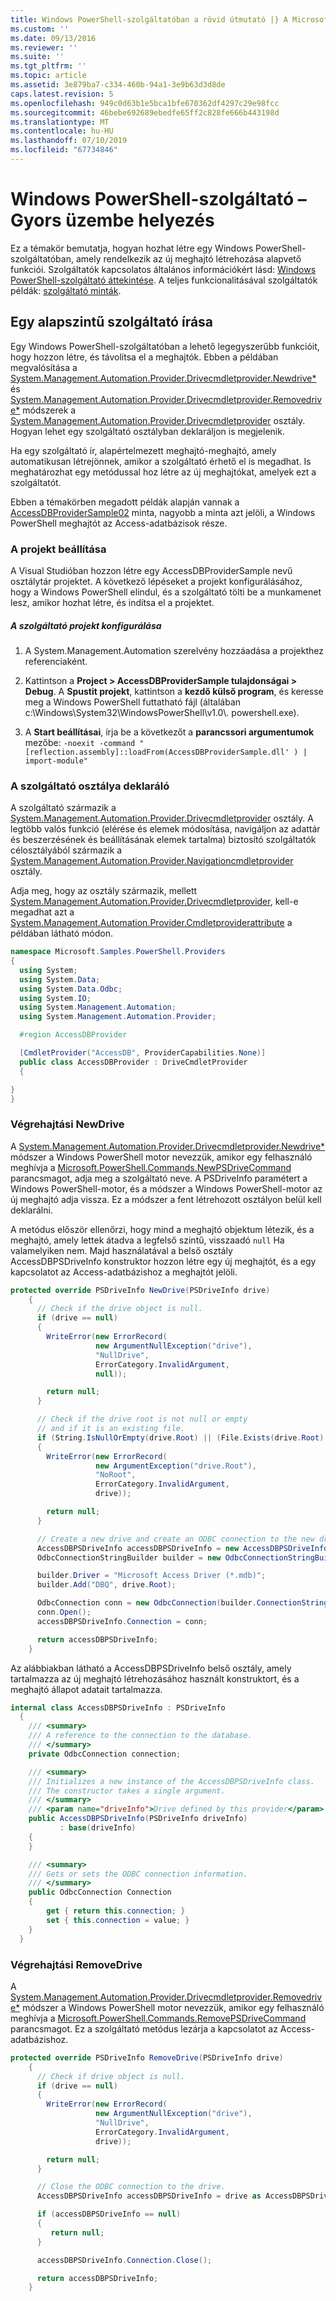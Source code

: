 ```yaml
---
title: Windows PowerShell-szolgáltatóban a rövid útmutató |} A Microsoft Docs
ms.custom: ''
ms.date: 09/13/2016
ms.reviewer: ''
ms.suite: ''
ms.tgt_pltfrm: ''
ms.topic: article
ms.assetid: 3e879ba7-c334-460b-94a1-3e9b63d3d8de
caps.latest.revision: 5
ms.openlocfilehash: 949c0d63b1e5bca1bfe670362df4297c29e98fcc
ms.sourcegitcommit: 46bebe692689ebedfe65ff2c828fe666b443198d
ms.translationtype: MT
ms.contentlocale: hu-HU
ms.lasthandoff: 07/10/2019
ms.locfileid: "67734846"
---
```

# <a name="windows-powershell-provider-quickstart"></a>Windows PowerShell-szolgáltató – Gyors üzembe helyezés

Ez a témakör bemutatja, hogyan hozhat létre egy Windows PowerShell-szolgáltatóban, amely rendelkezik az új meghajtó létrehozása alapvető funkciói. Szolgáltatók kapcsolatos általános információkért lásd: [Windows PowerShell-szolgáltató áttekintése](./windows-powershell-provider-overview.md). A teljes funkcionalitásával szolgáltatók példák: [szolgáltató minták](./provider-samples.md).

## <a name="writing-a-basic-provider"></a>Egy alapszintű szolgáltató írása

Egy Windows PowerShell-szolgáltatóban a lehető legegyszerűbb funkcióit, hogy hozzon létre, és távolítsa el a meghajtók. Ebben a példában megvalósítása a [System.Management.Automation.Provider.Drivecmdletprovider.Newdrive*](/dotnet/api/System.Management.Automation.Provider.DriveCmdletProvider.NewDrive) és [System.Management.Automation.Provider.Drivecmdletprovider.Removedrive*](/dotnet/api/System.Management.Automation.Provider.DriveCmdletProvider.RemoveDrive) módszerek a [System.Management.Automation.Provider.Drivecmdletprovider](/dotnet/api/System.Management.Automation.Provider.DriveCmdletProvider) osztály. Hogyan lehet egy szolgáltató osztályban deklaráljon is megjelenik.

Ha egy szolgáltató ír, alapértelmezett meghajtó-meghajtó, amely automatikusan létrejönnek, amikor a szolgáltató érhető el is megadhat. Is meghatározhat egy metódussal hoz létre az új meghajtókat, amelyek ezt a szolgáltatót.

Ebben a témakörben megadott példák alapján vannak a [AccessDBProviderSample02](./accessdbprovidersample02.md) minta, nagyobb a minta azt jelöli, a Windows PowerShell meghajtót az Access-adatbázisok része.

### <a name="setting-up-the-project"></a>A projekt beállítása

A Visual Studióban hozzon létre egy AccessDBProviderSample nevű osztálytár projektet. A következő lépéseket a projekt konfigurálásához, hogy a Windows PowerShell elindul, és a szolgáltató tölti be a munkamenet lesz, amikor hozhat létre, és indítsa el a projektet.

##### <a name="configure-the-provider-project"></a>A szolgáltató projekt konfigurálása

1. A System.Management.Automation szerelvény hozzáadása a projekthez referenciaként.

2. Kattintson a **Project > AccessDBProviderSample tulajdonságai > Debug**. A **Spustit projekt**, kattintson a **kezdő külső program**, és keresse meg a Windows PowerShell futtatható fájl (általában c:\Windows\System32\WindowsPowerShell\v1.0\\. powershell.exe).

3. A **Start beállításai**, írja be a következőt a **parancssori argumentumok** mezőbe: `-noexit -command "[reflection.assembly]::loadFrom(AccessDBProviderSample.dll' ) | import-module"`

### <a name="declaring-the-provider-class"></a>A szolgáltató osztálya deklaráló

A szolgáltató származik a [System.Management.Automation.Provider.Drivecmdletprovider](/dotnet/api/System.Management.Automation.Provider.DriveCmdletProvider) osztály. A legtöbb valós funkció (elérése és elemek módosítása, navigáljon az adattár és beszerzésének és beállításának elemek tartalma) biztosító szolgáltatók célosztályából származik a [System.Management.Automation.Provider.Navigationcmdletprovider](/dotnet/api/System.Management.Automation.Provider.NavigationCmdletProvider) osztály.

Adja meg, hogy az osztály származik, mellett [System.Management.Automation.Provider.Drivecmdletprovider](/dotnet/api/System.Management.Automation.Provider.DriveCmdletProvider), kell-e megadhat azt a [ System.Management.Automation.Provider.Cmdletproviderattribute](/dotnet/api/System.Management.Automation.Provider.CmdletProviderAttribute) a példában látható módon.

```csharp
namespace Microsoft.Samples.PowerShell.Providers
{
  using System;
  using System.Data;
  using System.Data.Odbc;
  using System.IO;
  using System.Management.Automation;
  using System.Management.Automation.Provider;

  #region AccessDBProvider

  [CmdletProvider("AccessDB", ProviderCapabilities.None)]
  public class AccessDBProvider : DriveCmdletProvider
  {

}
}
```

### <a name="implementing-newdrive"></a>Végrehajtási NewDrive

A [System.Management.Automation.Provider.Drivecmdletprovider.Newdrive*](/dotnet/api/System.Management.Automation.Provider.DriveCmdletProvider.NewDrive) módszer a Windows PowerShell motor nevezzük, amikor egy felhasználó meghívja a [Microsoft.PowerShell.Commands.NewPSDriveCommand](/dotnet/api/Microsoft.PowerShell.Commands.Newpsdrivecommand) parancsmagot, adja meg a szolgáltató neve. A PSDriveInfo paramétert a Windows PowerShell-motor, és a módszer a Windows PowerShell-motor az új meghajtó adja vissza. Ez a módszer a fent létrehozott osztályon belül kell deklarálni.

A metódus először ellenőrzi, hogy mind a meghajtó objektum létezik, és a meghajtó, amely lettek átadva a legfelső szintű, visszaadó `null` Ha valamelyiken nem. Majd használatával a belső osztály AccessDBPSDriveInfo konstruktor hozzon létre egy új meghajtót, és a egy kapcsolatot az Access-adatbázishoz a meghajtót jelöli.

```csharp
protected override PSDriveInfo NewDrive(PSDriveInfo drive)
    {
      // Check if the drive object is null.
      if (drive == null)
      {
        WriteError(new ErrorRecord(
                   new ArgumentNullException("drive"),
                   "NullDrive",
                   ErrorCategory.InvalidArgument,
                   null));

        return null;
      }

      // Check if the drive root is not null or empty
      // and if it is an existing file.
      if (String.IsNullOrEmpty(drive.Root) || (File.Exists(drive.Root) == false))
      {
        WriteError(new ErrorRecord(
                   new ArgumentException("drive.Root"),
                   "NoRoot",
                   ErrorCategory.InvalidArgument,
                   drive));

        return null;
      }

      // Create a new drive and create an ODBC connection to the new drive.
      AccessDBPSDriveInfo accessDBPSDriveInfo = new AccessDBPSDriveInfo(drive);
      OdbcConnectionStringBuilder builder = new OdbcConnectionStringBuilder();

      builder.Driver = "Microsoft Access Driver (*.mdb)";
      builder.Add("DBQ", drive.Root);

      OdbcConnection conn = new OdbcConnection(builder.ConnectionString);
      conn.Open();
      accessDBPSDriveInfo.Connection = conn;

      return accessDBPSDriveInfo;
    }
```

Az alábbiakban látható a AccessDBPSDriveInfo belső osztály, amely tartalmazza az új meghajtó létrehozásához használt konstruktort, és a meghajtó állapot adatait tartalmazza.

```csharp
internal class AccessDBPSDriveInfo : PSDriveInfo
  {
    /// <summary>
    /// A reference to the connection to the database.
    /// </summary>
    private OdbcConnection connection;

    /// <summary>
    /// Initializes a new instance of the AccessDBPSDriveInfo class.
    /// The constructor takes a single argument.
    /// </summary>
    /// <param name="driveInfo">Drive defined by this provider</param>
    public AccessDBPSDriveInfo(PSDriveInfo driveInfo)
           : base(driveInfo)
    {
    }

    /// <summary>
    /// Gets or sets the ODBC connection information.
    /// </summary>
    public OdbcConnection Connection
    {
        get { return this.connection; }
        set { this.connection = value; }
    }
  }
```

### <a name="implementing-removedrive"></a>Végrehajtási RemoveDrive

A [System.Management.Automation.Provider.Drivecmdletprovider.Removedrive*](/dotnet/api/System.Management.Automation.Provider.DriveCmdletProvider.RemoveDrive) módszer a Windows PowerShell motor nevezzük, amikor egy felhasználó meghívja a [Microsoft.PowerShell.Commands.RemovePSDriveCommand ](/dotnet/api/Microsoft.PowerShell.Commands.removepsdrivecommand) parancsmagot. Ez a szolgáltató metódus lezárja a kapcsolatot az Access-adatbázishoz.

```csharp
protected override PSDriveInfo RemoveDrive(PSDriveInfo drive)
    {
      // Check if drive object is null.
      if (drive == null)
      {
        WriteError(new ErrorRecord(
                   new ArgumentNullException("drive"),
                   "NullDrive",
                   ErrorCategory.InvalidArgument,
                   drive));

        return null;
      }

      // Close the ODBC connection to the drive.
      AccessDBPSDriveInfo accessDBPSDriveInfo = drive as AccessDBPSDriveInfo;

      if (accessDBPSDriveInfo == null)
      {
         return null;
      }

      accessDBPSDriveInfo.Connection.Close();

      return accessDBPSDriveInfo;
    }
```